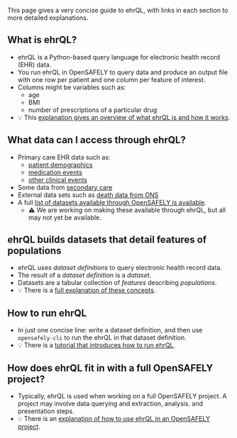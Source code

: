 This page gives a very concise guide to ehrQL,
with links in each section to more detailed explanations.

## What is ehrQL?

* ehrQL is a Python-based query language for electronic health record (EHR) data.
* You run ehrQL in OpenSAFELY to query data and produce an output file with one row per patient and one column per feature of interest.
* Columns might be variables such as:
  * age
  * BMI
  * number of prescriptions of a particular drug
* :bulb: This [explanation gives an overview of what ehrQL is and how it works](ehrql-concepts-in-depth.md).

## What data can I access through ehrQL?

* Primary care EHR data such as:
  * [patient demographics](https://github.com/opensafely-core/ehrql/blob/c28b2e82defe43c2c1e8f379fb9308a952455d52/databuilder/tables/beta/tpp.py#L27-L58)
  * [medication events](https://github.com/opensafely-core/ehrql/blob/c28b2e82defe43c2c1e8f379fb9308a952455d52/databuilder/tables/beta/tpp.py#L167-L170)
  * [other clinical events](https://github.com/opensafely-core/ehrql/blob/c28b2e82defe43c2c1e8f379fb9308a952455d52/databuilder/tables/beta/tpp.py#L159-L163)
* Some data from [secondary care](https://github.com/opensafely-core/ehrql/blob/c28b2e82defe43c2c1e8f379fb9308a952455d52/databuilder/tables/beta/tpp.py#L230-L271)
* External data sets such as [death data from ONS](https://github.com/opensafely-core/ehrql/blob/c28b2e82defe43c2c1e8f379fb9308a952455d52/databuilder/tables/beta/tpp.py#L123-L155)
* A full [list of datasets available through OpenSAFELY is available](https://docs.opensafely.org/data-sources/).
  * :warning: We are working on making these available through ehrQL, but all may not yet be available.

## ehrQL builds datasets that detail features of populations

* ehrQL uses *dataset definitions* to query electronic health record data.
* The result of a *dataset definition* is a *dataset*.
* Datasets are a tabular collection of *features* describing *populations*.
* :bulb: There is a [full explanation of these concepts](ehrql-concepts-in-depth.md).

## How to run ehrQL

* In just one concise line: write a dataset definition,
  and then use `opensafely-cli` to run the ehrQL in that dataset definition.
* :bulb: There is a [tutorial that introduces how to run ehrQL](running-ehrql.md).

## How does ehrQL fit in with a full OpenSAFELY project?

* Typically, ehrQL is used when working on a full OpenSAFELY project.
  A project may involve data querying and extraction,
  analysis.
  and presentation steps.
* :bulb: There is an [explanation of how to use ehrQL in an OpenSAFELY project](ehrql-and-opensafely.md).
